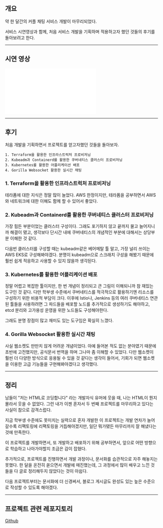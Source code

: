 ## 개요

약 한 달간의 커플 채팅 서비스 개발이 마무리되었다.

서비스 시연영상과 함께, 처음 서비스 개발을 기획하며 적용하고자 했던 것들의 후기를 돌아보려고 한다.

---

## 시연 영상

<iframe width=\"900\" height=\"600\" src=\"https://www.youtube.com/embed/eciM1M9p2E4?si=rCm5wBqr4AZiUp-c\" title=\"YouTube video player\" frameborder=\"0\" allow=\"accelerometer; autoplay; clipboard-write; encrypted-media; gyroscope; picture-in-picture; web-share\" allowfullscreen></iframe>

---

## 후기

처음 개발을 기획하면서 프로젝트를 얻고자했던 것들을 돌아보자.

```
1. Terraform을 활용한 인프라스트럭처 프로비저닝
2. Kubeadm과 Containerd를 활용한 쿠버네티스 클러스터 프로비저닝
3. Kubernetes를 활용한 어플리케이션 배포
4. Gorilla Websocket 활용한 실시간 채팅
```

### 1. Terraform을 활용한 인프라스트럭처 프로비저닝

테라폼에 대한 지식은 정말 많이 늘었다. AWS 한정이지만, 테라폼을 공부하면서 AWS와 네트워크에 대한 이해도 함께 할 수 있어서 좋았다.


### 2. Kubeadm과 Containerd를 활용한 쿠버네티스 클러스터 프로비저닝

가장 힘든 부분이었는 클러스터 구성이다. 그래도 포기하지 않고 끝까지 물고 늘어지니까 해결이 됐고, 생각보다 단시간 내에 쿠버네티스의 개념적인 부분에 대해서는 상당부분 이해한 것 같다.

다음번 클러스터를 구성할 때는 kubeadm같은 베어메탈 툴 말고, 가장 널리 쓰이는 AWS EKS로 구성해봐야겠다. 분명이 kubeadm으로 스크래치 구성을 해봤기 때문에 훨씬 쉽게 적응하고 사용할 수 있지 않을까 생각된다.

### 3. Kubernetes를 활용한 어플리케이션 배포

정말 어렵고 복잡한 툴이지만, 한 번 개념이 정리되고 큰 그림이 이해되니까 참 재밌는 도구인 것 같다. 다만 학부생 수준에서 쿠버네티스를 적극적으로 활용하기엔 리소스를 구성하기 위한 비용적 부담이 크다. 이후에 Istio나, Jenkins 등의 여러 쿠버네티스 연관된 툴들을 사용하려면 그 파드들을 배포할 노드를 추가적으로 생성하기도 해야하고, etcd 분리와 고가용성 운영을 위한 노드들도 구성해야한다.

그래도 분명 장점이 많고 재미도 있는 도구임은 확실히 느꼈다.

### 4. Gorilla Websocket 활용한 실시간 채팅

사실 웹소켓도 만만치 않게 어려운 개념이었다. 아예 들어본 적도 없는 분야였기 때문에 초반에 고전했지만, 공식문서 번역을 하며 그나마 좀 이해할 수 있었다. 다만 웹소켓이 훨씬 더 다양한 방식으로 응용될 수 있을 것 같다는 생각이 들어서, 기회가 되면 웹소켓을 이용한 고급 기능들을 구현해봐야겠다고 생각했다.

---

## 정리

남들이 \"저는 HTML로 코딩합니다\" 라는 개발자식 유머에 웃을 때, 나는 HTML이 뭔지 몰라서 웃을 수 없었다. 그런 내가 이젠 혼자서 두 번째 프로젝트를 마무리하고 있다는 사실이 참으로 감격스럽다.

지금 학부생 수준에도 못미치는 실력으로 혼자 개발한 이 프로젝트는 개발 연차가 늘어갈수록 리팩토링에 리팩토링을 거듭해야겠지만, 일단 뭐가됐든 마무리까지 잘 해냈다는 것에 만족한다.

이 프로젝트를 개발하면서, 또 개발하고 배포하기 위해 공부하면서, 앞으로 어떤 방향으로 학습하고 나아가야할지 조금은 감이 잡혔다.

추가적으로, 프로젝트를 진행하면서 개발 과정이나, 문서화를 습관적으로 자주 해놓지는 못했다. 한 달을 온전히 쏟으면서 개발에 매진했는데, 그 과정에서 많이 배우고 느낀 것들을 다 글로 정리해두지 않았다는 것이 아쉽다.

다음 프로젝트부터는 문서화에 더 신경써서, 블로그 게시글도 완성도 있는 높은 수준으로 작성할 수 있도록 해야겠다.

---

## 프로젝트 관련 레포지토리

[Github](https://github.com/choigonyok/couple-chat-service-project)